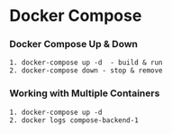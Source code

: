 # **Docker Compose**

### **Docker Compose Up & Down**
    1. docker-compose up -d  - build & run
    2. docker-compose down - stop & remove

### **Working with Multiple Containers**
    1. docker-compose up -d
    2. docker logs compose-backend-1
    
    
